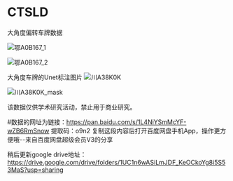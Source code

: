 # CTSLD
大角度偏转车牌数据


![鄂A0B167_1](https://github.com/ZhanRao/CTSLD/blob/main/image12/%E9%84%82A0B167_1.jpg)


![鄂A0B167_2](https://github.com/ZhanRao/CTSLD/blob/main/image12/%E9%84%82A0B167_2.jpg)


大角度车牌的Unet标注图片
![川A38K0K](https://github.com/ZhanRao/CTPSD/blob/main/image12/%E5%B7%9DA38K0K.jpg)

![川A38K0K_mask](https://github.com/ZhanRao/CTPSD/blob/main/image12/%E5%B7%9DA38K0K_mask.jpg)



该数据仅供学术研究活动，禁止用于商业研究。


#数据的网址为链接：https://pan.baidu.com/s/1L4NiYSmMcYF-wZB6RmSnow 
提取码：o9n2 
复制这段内容后打开百度网盘手机App，操作更方便哦--来自百度网盘超级会员V3的分享

稍后更新google drive地址：
https://drive.google.com/drive/folders/1UC1n6wASiLmJDF_KeOCkoYg8i5S53MaS?usp=sharing

